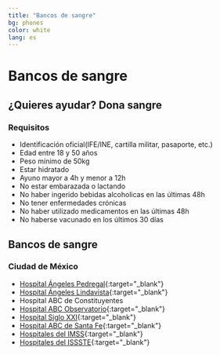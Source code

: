 ```yaml
---
title: "Bancos de sangre"
bg: phones
color: white
lang: es
---
```


# Bancos de sangre
## ¿Quieres ayudar? Dona sangre
### Requisitos
* Identificación oficial(IFE/INE, cartilla militar, pasaporte, etc.)
* Edad entre 18 y 50 años
* Peso mínimo de 50kg
* Estar hidratado
* Ayuno mayor a 4h y menor a 12h
* No estar embarazada o lactando
* No haber ingerido bebidas alcoholicas en las últimas 48h
* No tener enfermedades crónicas
* No haber utilizado medicamentos en las últimas 48h
* No haberse vacunado en los últimos 30 días

## Bancos de sangre
### Ciudad de México
* [Hospital Ángeles Pedregal](https://www.google.com.mx/maps/place/Hospital+Angeles+del+Pedregal/@19.3119327,-99.2205768,15z/data=!4m5!3m4!1s0x0:0x68a20f8cccd3943!8m2!3d19.3119327!4d-99.2205768){:target="_blank"}
* [Hospital Ángeles Lindavista](https://www.google.com.mx/maps/place/Hospital+Angeles+Lindavista/@19.486621,-99.1323367,17z/data=!3m1!4b1!4m5!3m4!1s0x85cdff8c00000000:0x1b5b45a44293f318!8m2!3d19.486621!4d-99.130148){:target="_blank"}
* Hospital ABC de Constituyentes
* [Hospital ABC Observatorio](https://www.google.com.mx/maps/place/Centro+Medico+ABC+-+Campus+Observatorio/@19.3973859,-99.2130121,14z/data=!4m8!1m2!2m1!1sCentro+Medico+ABC+-+Campus+Observatorio!3m4!1s0x85d201c481cfa5b7:0xcc2f04a533f18aa9!8m2!3d19.4000673!4d-99.2034149){:target="_blank"}
* [Hospital Siglo XXI](https://www.google.com.mx/maps/place/Centro+M%C3%A9dico+Nacional+Siglo+XXI/@19.4099388,-99.1527171,15z/data=!4m2!3m1!1s0x0:0xb3f49e0900720c7e?sa=X&ved=0ahUKEwiIpOmIsrXWAhVqy1QKHUoEBhsQ_BIIiQEwCg){:target="_blank"}
* [Hospital ABC de Santa Fe](https://www.google.com.mx/maps/place/Centro+M%C3%A9dico+ABC/@19.3781755,-99.2605491,14z/data=!4m8!1m2!2m1!1scentro+medico+abc+santa+fe!3m4!1s0x85d20735ee6910b5:0xf86253a248f5bed2!8m2!3d19.3562854!4d-99.282664){:target="_blank"}
* [Hospitales del IMSS](https://www.google.com.mx/maps/search/imss+ciudad+de+mexico/@19.4189499,-99.2294785,12z/data=!3m1!4b1){:target="_blank"}
* [Hospitales del ISSSTE](https://www.google.com.mx/maps/search/issste+ciudad+de+mexico/@19.4189231,-99.2294786,12z/data=!3m1!4b1){:target="_blank"}
